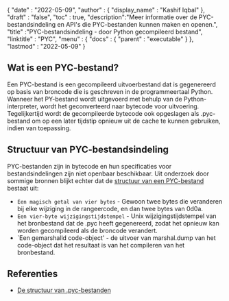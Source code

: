 {
  "date" : "2022-05-09",
  "author" : {
    "display_name" : "Kashif Iqbal"
},
  "draft" : "false",
  "toc" : true,
  "description":"Meer informatie over de PYC-bestandsindeling en API's die PYC-bestanden kunnen maken en openen.",
  "title" :"PYC-bestandsindeling - door Python gecompileerd bestand",
  "linktitle" : "PYC",
  "menu" : {
    "docs" : {
      "parent" : "executable"
}
},
  "lastmod" : "2022-05-09"
}

## Wat is een PYC-bestand?

Een PYC-bestand is een gecompileerd uitvoerbestand dat is gegenereerd op basis van broncode die is geschreven in de programmeertaal Python. Wanneer het PY-bestand wordt uitgevoerd met behulp van de Python-interpreter, wordt het geconverteerd naar bytecode voor uitvoering. Tegelijkertijd wordt de gecompileerde bytecode ook opgeslagen als .pyc-bestand om op een later tijdstip opnieuw uit de cache te kunnen gebruiken, indien van toepassing.

## Structuur van PYC-bestandsindeling

PYC-bestanden zijn in bytecode en hun specificaties voor bestandsindelingen zijn niet openbaar beschikbaar. Uit onderzoek door sommige bronnen blijkt echter dat de [structuur van een PYC-bestand](https://nedbatchelder.com/blog/200804/the_structure_of_pyc_files.html) bestaat uit:

* `Een magisch getal van vier bytes` - Gewoon twee bytes die veranderen bij elke wijziging in de rangeercode, en dan twee bytes van 0d0a.
* `Een vier-byte wijzigingstijdstempel` - Unix wijzigingstijdstempel van het bronbestand dat de .pyc heeft gegenereerd, zodat het opnieuw kan worden gecompileerd als de broncode verandert.
* `Een gemarshalld code-object' - de uitvoer van marshal.dump van het code-object dat het resultaat is van het compileren van het bronbestand.

## Referenties

* [De structuur van .pyc-bestanden](https://nedbatchelder.com/blog/200804/the_structure_of_pyc_files.html)

